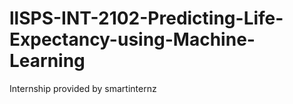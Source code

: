 # llSPS-INT-2102-Predicting-Life-Expectancy-using-Machine-Learning
 Internship provided by smartinternz

